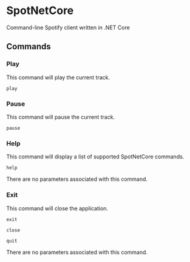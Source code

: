 # SpotNetCore
Command-line Spotify client written in .NET Core

## Commands
### Play
This command will play the current track.
```
play
```
### Pause
This command will pause the current track.
```
pause
```
### Help
This command will display a list of supported SpotNetCore commands.
```
help
```
There are no parameters associated with this command.

### Exit
This command will close the application.

```
exit
```

```
close
```

```
quit
```

There are no parameters associated with this command.
